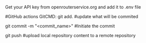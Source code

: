 Get your API key from openrouterservice.org and add it to .env file

#GitHub actions
GitCMD: 
git add. #update what will be commited
	
git commit -m "<commit_name>" #Initiate the commit
	
git push #upload local repository content to a remote repository
